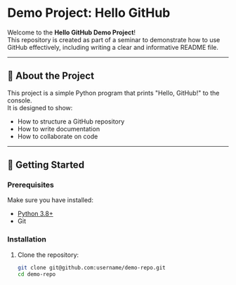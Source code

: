 # Demo Project: Hello GitHub

Welcome to the **Hello GitHub Demo Project**!  
This repository is created as part of a seminar to demonstrate how to use GitHub effectively, including writing a clear and informative README file.

---

## 📖 About the Project
This project is a simple Python program that prints "Hello, GitHub!" to the console.  
It is designed to show:
- How to structure a GitHub repository
- How to write documentation
- How to collaborate on code

---

## 🚀 Getting Started

### Prerequisites
Make sure you have installed:
- [Python 3.8+](https://www.python.org/)
- Git

### Installation
1. Clone the repository:
   ```bash
   git clone git@github.com:username/demo-repo.git
   cd demo-repo

